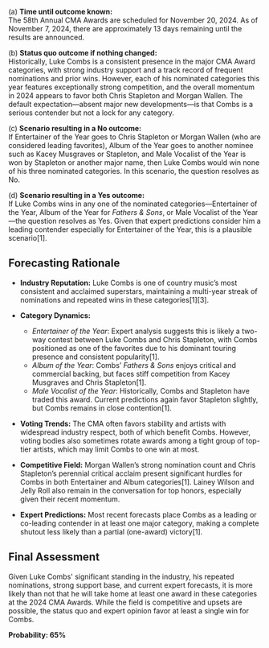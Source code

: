 (a) **Time until outcome known:**  
The 58th Annual CMA Awards are scheduled for November 20, 2024. As of November 7, 2024, there are approximately 13 days remaining until the results are announced.

(b) **Status quo outcome if nothing changed:**  
Historically, Luke Combs is a consistent presence in the major CMA Award categories, with strong industry support and a track record of frequent nominations and prior wins. However, each of his nominated categories this year features exceptionally strong competition, and the overall momentum in 2024 appears to favor both Chris Stapleton and Morgan Wallen. The default expectation—absent major new developments—is that Combs is a serious contender but not a lock for any category.

(c) **Scenario resulting in a No outcome:**  
If Entertainer of the Year goes to Chris Stapleton or Morgan Wallen (who are considered leading favorites), Album of the Year goes to another nominee such as Kacey Musgraves or Stapleton, and Male Vocalist of the Year is won by Stapleton or another major name, then Luke Combs would win none of his three nominated categories. In this scenario, the question resolves as No.

(d) **Scenario resulting in a Yes outcome:**  
If Luke Combs wins in any one of the nominated categories—Entertainer of the Year, Album of the Year for *Fathers & Sons*, or Male Vocalist of the Year—the question resolves as Yes. Given that expert predictions consider him a leading contender especially for Entertainer of the Year, this is a plausible scenario[1].

## Forecasting Rationale

- **Industry Reputation:** Luke Combs is one of country music’s most consistent and acclaimed superstars, maintaining a multi-year streak of nominations and repeated wins in these categories[1][3].
  
- **Category Dynamics:**  
    - *Entertainer of the Year*: Expert analysis suggests this is likely a two-way contest between Luke Combs and Chris Stapleton, with Combs positioned as one of the favorites due to his dominant touring presence and consistent popularity[1].  
    - *Album of the Year*: Combs’ *Fathers & Sons* enjoys critical and commercial backing, but faces stiff competition from Kacey Musgraves and Chris Stapleton[1].
    - *Male Vocalist of the Year*: Historically, Combs and Stapleton have traded this award. Current predictions again favor Stapleton slightly, but Combs remains in close contention[1].

- **Voting Trends:** The CMA often favors stability and artists with widespread industry respect, both of which benefit Combs. However, voting bodies also sometimes rotate awards among a tight group of top-tier artists, which may limit Combs to one win at most.

- **Competitive Field:** Morgan Wallen’s strong nomination count and Chris Stapleton’s perennial critical acclaim present significant hurdles for Combs in both Entertainer and Album categories[1]. Lainey Wilson and Jelly Roll also remain in the conversation for top honors, especially given their recent momentum.

- **Expert Predictions:** Most recent forecasts place Combs as a leading or co-leading contender in at least one major category, making a complete shutout less likely than a partial (one-award) victory[1].

## Final Assessment

Given Luke Combs' significant standing in the industry, his repeated nominations, strong support base, and current expert forecasts, it is more likely than not that he will take home at least one award in these categories at the 2024 CMA Awards. While the field is competitive and upsets are possible, the status quo and expert opinion favor at least a single win for Combs.

**Probability: 65%**